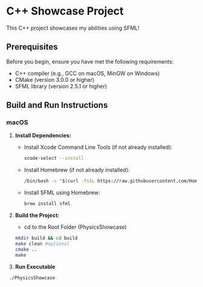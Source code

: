 # C++ Showcase Project

This C++ project showcases my abilities using SFML!

## Prerequisites

Before you begin, ensure you have met the following requirements:

- C++ compiler (e.g., GCC on macOS, MinGW on Windows)
- CMake (version 3.0.0 or higher)
- SFML library (version 2.5.1 or higher)

## Build and Run Instructions

### macOS

1. **Install Dependencies:**
   - Install Xcode Command Line Tools (if not already installed):
     ```bash
     xcode-select --install
     ```

   - Install Homebrew (if not already installed):
     ```bash
     /bin/bash -c "$(curl -fsSL https://raw.githubusercontent.com/Homebrew/install/HEAD/install.sh)"
     ```

   - Install SFML using Homebrew:
     ```bash
     brew install sfml
     ```

2. **Build the Project:**
   - cd to the Root Folder (PhysicsShowcase)
   ```bash
   mkdir build && cd build
   make clean #optional
   cmake ..
   make
3. **Run Executable**
  ```bash
   ./PhysicsShowcase
  ```
